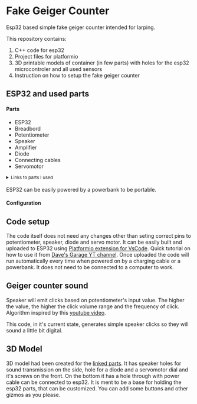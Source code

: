 # Fake Geiger Counter
Esp32 based simple fake geiger counter intended for larping.

This repository contains: 
1. C++ code for esp32
2. Project files for platformio
3. 3D printable models of container (in few parts) with holes for the esp32 microcontroler and all used sensors
4. Instruction on how to setup the fake geiger counter


## ESP32 and used parts
#### Parts
- ESP32
- Breadbord
- Potentiometer
- Speaker
- Amplifier
- Diode
- Connecting cables
- Servomotor

<details>
  <summary style="font-size: 12px">Links to parts I used </summary>

- [ESP32 WROOM](https://botland.store/esp32-wifi-and-bt-modules/8893-esp32-wifi-bt-42-platform-with-module-5904422337438.html)
- [Breadbord](https://botland.store/breadoards/19943-breadboard-justpi-830-holes-5904422328610.html)
- [Potentiometer DFRobot Gravity](https://botland.store/gravity-encoders-and-potentiometers/11258-dfrobot-gravity-54k-slide-potentiometer-6959420901036.html)
- [Speaker](https://botland.store/analog-speakers/19458-mini-oval-speaker-1w-8ohm-30x20x5mm-adafruit-4227-5904422354848.html)
- [PAM8302 Amplifier Adafruit](https://botland.store/mp3-wav-ogg-midi-players/6381-mono-25w-class-d-audio-amplifier-pam8302-adafruit-2130-5904422348960.html)
- [Diodes](https://botland.store/leds/19985-set-of-5mm-leds-justpi-30pcs-5904422329259.html)
- [Short connecting cables](https://botland.store/male-to-male-connecting-cables/19947-connecting-cables-male-male-justpi-10cm-40pcs-5904422328689.html)
- [Servomotor](https://botland.store/micro-servos/13128-servo-sg-90-micro-180-5904422350338.html)

</details>

<br />
ESP32 can be easily powered by a powerbank to be portable.

#### Configuration

## Code setup
The code itself does not need any changes other than seting correct pins to potentiometer, speaker, diode and servo motor. It can be easily built and uploaded to ESP32 using [Platformio extension for VsCode](https://platformio.org/install/ide?install=vscode). Quick tutorial on how to use it from [Dave's Garage YT channel](https://youtu.be/XLQa1sX9KIk?si=jZ_BQljqpmHXpXcT&t=441). Once uploaded the code will run automatically every time when powered on by a charging cable or a powerbank. It does not need to be connected to a computer to work.

## Geiger counter sound
Speaker will emit clicks based on potentiometer's input value. The higher the value, the higher the click volume range and the frequency of click. Algorithm inspired by this [youtube video](https://youtu.be/d4pHbYvz6tU?si=e8RVInphm-453VID).

This code, in it's current state, generates simple speaker clicks so they will sound a little bit digital.

## 3D Model
3D model had been created for the [linked parts](#esp32-and-used-parts). It has speaker holes for sound transmission on the side, hole for a diode and a servomotor dial and it's screws on the front. On the bottom it has a hole through with power cable can be connected to esp32. It is ment to be a base for holding the esp32 parts, that can be customized. You can add some buttons and other gizmos as you please.
